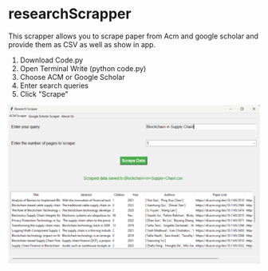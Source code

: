 # researchScrapper
This scrapper allows you to scrape paper from Acm and google scholar and provide them as CSV as well as show in app.
1.	Download Code.py
2.	Open Terminal Write (python code.py)
3.	Choose ACM or Google Scholar
4.	Enter search queries
5.  Click "Scrape"

![Alt Text](demo.png)
